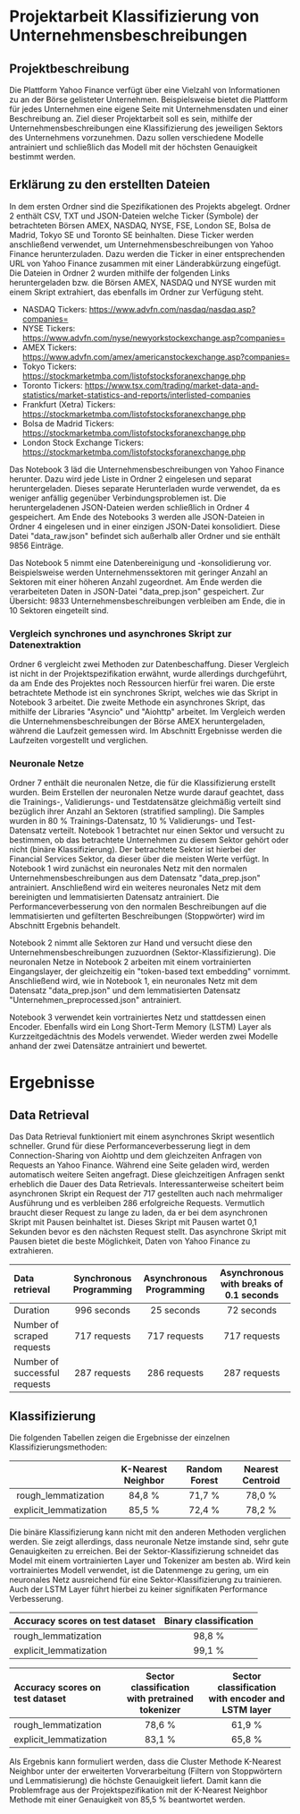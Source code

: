# Projektarbeit Klassifizierung von Unternehmensbeschreibungen

## Projektbeschreibung

Die Plattform Yahoo Finance verfügt über eine Vielzahl von Informationen zu an der Börse gelisteter Unternehmen. 
Beispielsweise bietet die Plattform für jedes Unternehmen eine eigene Seite mit Unternehmensdaten und einer Beschreibung an. 
Ziel dieser Projektarbeit soll es sein, mithilfe der Unternehmensbeschreibungen eine Klassifizierung des jeweiligen Sektors des Unternehmens vorzunehmen. 
Dazu sollen verschiedene Modelle antrainiert und schließlich das Modell mit der höchsten Genauigkeit bestimmt werden.

## Erklärung zu den erstellten Dateien

In dem ersten Ordner sind die Spezifikationen des Projekts abgelegt. 
Ordner 2 enthält CSV, TXT und JSON-Dateien welche Ticker (Symbole) der betrachteten Börsen AMEX, NASDAQ, NYSE, FSE, London SE, Bolsa de Madrid, Tokyo SE und Toronto SE beinhalten. 
Diese Ticker werden anschließend verwendet, um Unternehmensbeschreibungen von Yahoo Finance herunterzuladen. 
Dazu werden die Ticker in einer entsprechenden URL von Yahoo Finance zusammen mit einer Länderabkürzung eingefügt.
Die Dateien in Ordner 2 wurden mithilfe der folgenden Links heruntergeladen bzw. die Börsen AMEX, NASDAQ und NYSE wurden mit einem Skript extrahiert, das ebenfalls im Ordner zur Verfügung steht.


- NASDAQ Tickers: https://www.advfn.com/nasdaq/nasdaq.asp?companies=
- NYSE Tickers: https://www.advfn.com/nyse/newyorkstockexchange.asp?companies=
- AMEX Tickers: https://www.advfn.com/amex/americanstockexchange.asp?companies=
- Tokyo Tickers: https://stockmarketmba.com/listofstocksforanexchange.php
- Toronto Tickers: https://www.tsx.com/trading/market-data-and-statistics/market-statistics-and-reports/interlisted-companies
- Frankfurt (Xetra) Tickers: https://stockmarketmba.com/listofstocksforanexchange.php
- Bolsa de Madrid Tickers: https://stockmarketmba.com/listofstocksforanexchange.php
- London Stock Exchange Tickers: https://stockmarketmba.com/listofstocksforanexchange.php


Das Notebook 3 läd die Unternehmensbeschreibungen von Yahoo Finance herunter. Dazu wird jede Liste in Ordner 2 eingelesen und separat heruntergeladen. 
Dieses separate Herunterladen wurde verwendet, da es weniger anfällig gegenüber Verbindungsproblemen ist.
Die heruntergeladenen JSON-Dateien werden schließlich in Ordner 4 gespeichert.
Am Ende des Notebooks 3 werden alle JSON-Dateien in Ordner 4 eingelesen und in einer einzigen JSON-Datei konsolidiert. 
Diese Datei "data_raw.json" befindet sich außerhalb aller Ordner und sie enthält 9856 Einträge.


Das Notebook 5 nimmt eine Datenbereinigung und -konsolidierung vor. Beispielsweise werden Unternehmenssektoren mit geringer Anzahl an Sektoren mit einer höheren Anzahl zugeordnet. 
Am Ende werden die verarbeiteten Daten in JSON-Datei "data_prep.json" gespeichert. Zur Übersicht: 9833 Unternehmensbeschreibungen verbleiben am Ende, die in 10 Sektoren eingeteilt sind. 

### Vergleich synchrones und asynchrones Skript zur Datenextraktion

Ordner 6 vergleicht zwei Methoden zur Datenbeschaffung. Dieser Vergleich ist nicht in der Projektspezifikation erwähnt, wurde allerdings durchgeführt, da am Ende des Projektes noch Ressourcen hierfür frei waren.
Die erste betrachtete Methode ist ein synchrones Skript, welches wie das Skript in Notebook 3 arbeitet. 
Die zweite Methode ein asynchrones Skript, das mithilfe der Libraries "Asyncio" und "Aiohttp" arbeitet.
Im Vergleich werden die Unternehmensbeschreibungen der Börse AMEX heruntergeladen, während die Laufzeit gemessen wird.
Im Abschnitt Ergebnisse werden die Laufzeiten vorgestellt und verglichen.

### Neuronale Netze

Ordner 7 enthält die neuronalen Netze, die für die Klassifizierung erstellt wurden. 
Beim Erstellen der neuronalen Netze wurde darauf geachtet, dass die Trainings-, Validierungs- und Testdatensätze gleichmäßig verteilt sind bezüglich ihrer Anzahl an Sektoren (stratified sampling).
Die Samples wurden in 80 % Trainings-Datensatz, 10 % Validierungs- und Test-Datensatz verteilt.
Notebook 1 betrachtet nur einen Sektor und versucht zu bestimmen, ob das betrachtete Unternehmen zu diesem Sektor gehört oder nicht (binäre Klassifizierung). 
Der betrachtete Sektor ist hierbei der Financial Services Sektor, da dieser über die meisten Werte verfügt. 
In Notebook 1 wird zunächst ein neuronales Netz mit den normalen Unternehmensbeschreibungen aus dem Datensatz "data_prep.json" antrainiert.
Anschließend wird ein weiteres neuronales Netz mit dem bereinigten und lemmatisierten Datensatz antrainiert.
Die Performanceverbesserung von den normalen Beschreibungen auf die lemmatisierten und gefilterten Beschreibungen (Stoppwörter) wird im Abschnitt Ergebnis behandelt.


Notebook 2 nimmt alle Sektoren zur Hand und versucht diese den Unternehmensbeschreibungen zuzuordnen (Sektor-Klassifizierung). 
Die neuronalen Netze in Notebook 2 arbeiten mit einem vortrainierten Eingangslayer, der gleichzeitig ein "token-based text embedding" vornimmt.
Anschließend wird, wie in Notebook 1, ein neuronales Netz mit dem Datensatz "data_prep.json" und dem lemmatisierten Datensatz "Unternehmen_preprocessed.json" antrainiert.


Notebook 3 verwendet kein vortrainiertes Netz und stattdessen einen Encoder. Ebenfalls wird ein Long Short-Term Memory (LSTM) Layer als Kurzzeitgedächtnis des Models verwendet.
Wieder werden zwei Modelle anhand der zwei Datensätze antrainiert und bewertet.


# Ergebnisse


## Data Retrieval


Das Data Retrieval funktioniert mit einem asynchrones Skript wesentlich schneller. 
Grund für diese Performanceverbesserung liegt in dem Connection-Sharing von Aiohttp und dem gleichzeiten Anfragen von Requests an Yahoo Finance.
Während eine Seite geladen wird, werden automatisch weitere Seiten angefragt. Diese gleichzeitigen Anfragen senkt erheblich die Dauer des Data Retrievals.
Interessanterweise scheitert beim asynchronen Skript ein Request der 717 gestellten auch nach mehrmaliger Ausführung und es verbleiben 286 erfolgreiche Requests. 
Vermutlich braucht dieser Request zu lange zu laden, da er bei dem asynchronen Skript mit Pausen beinhaltet ist.
Dieses Skript mit Pausen wartet 0,1 Sekunden bevor es den nächsten Request stellt. Das asynchrone Skript mit Pausen bietet die beste Möglichkeit, Daten von Yahoo Finance zu extrahieren.

| Data retrieval                | Synchronous Programming | Asynchronous Programming |      Asynchronous with breaks of 0.1 seconds       |
|:------------------------------|:-----------------------:|:------------------------:|:--------------------------------------------------:|
| Duration                      |       996 seconds       |        25 seconds        |                     72 seconds                     |
| Number of scraped requests    |      717 requests       |       717 requests       |                    717 requests                    |
| Number of successful requests |      287 requests       |       286 requests       |                    287 requests                    | 


## Klassifizierung

Die folgenden Tabellen zeigen die Ergebnisse der einzelnen Klassifizierungsmethoden: 

|                        | K-Nearest Neighbor | Random Forest | Nearest Centroid |
|:----------------------:|:------------------:|:-------------:|:----------------:|
|  rough_lemmatization   |       84,8 %       |    71,7 %     |      78,0 %      |
| explicit_lemmatization |       85,5 %       |    72,4 %     |      78,2 %      |


Die binäre Klassifizierung kann nicht mit den anderen Methoden verglichen werden. 
Sie zeigt allerdings, dass neuronale Netze imstande sind, sehr gute Genauigkeiten zu erreichen. 
Bei der Sektor-Klassifizierung schneidet das Model mit einem vortrainierten Layer und Tokenizer am besten ab. 
Wird kein vortrainiertes Modell verwendet, ist die Datenmenge zu gering, um ein neuronales Netz ausreichend für eine Sektor-Klassifizierung zu trainieren. 
Auch der LSTM Layer führt hierbei zu keiner signifikaten Performance Verbesserung.

| Accuracy scores on test dataset                   | Binary classification |
|:--------------------------------------------------|:---------------------:|
| rough_lemmatization                               |        98,8 %         |
| explicit_lemmatization                            |        99,1 %         |


| Accuracy scores on test dataset                   | Sector classification with pretrained tokenizer | Sector classification with encoder and LSTM layer |
|:--------------------------------------------------|:-----------------------------------------------:|:-------------------------------------------------:|
| rough_lemmatization                               |                     78,6 %                      |                      61,9 %                       | 
| explicit_lemmatization                            |                     83,1 %                      |                      65,8 %                       |



Als Ergebnis kann formuliert werden, dass die Cluster Methode K-Nearest Neighbor unter der erweiterten Vorverarbeitung (Filtern von Stoppwörtern und Lemmatisierung) die höchste Genauigkeit liefert. 
Damit kann die Problemfrage aus der Projektspezifikation mit der K-Nearest Neighbor Methode mit einer Genauigkeit von 85,5 % beantwortet werden.